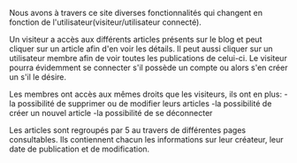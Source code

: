 Nous avons à travers ce site diverses fonctionnalités qui changent en fonction de l'utilisateur(visiteur/utilisateur connecté).

Un visiteur a accès aux différents articles présents sur le blog et peut cliquer sur un article afin d'en voir les détails. Il peut aussi cliquer sur un utilisateur membre afin de voir toutes les publications de celui-ci.
Le visiteur pourra évidemment se connecter s'il possède un compte ou alors s'en créer un s'il le désire.

Les membres ont accès aux mêmes droits que les visiteurs, ils ont en plus:
    -la possibilité de supprimer ou de modifier leurs articles
    -la possibilité de créer un nouvel article
    -la possibilité de se déconnecter

Les articles sont regroupés par 5 au travers de différentes pages consultables. Ils contiennent chacun les informations sur leur créateur, leur date de publication et de modification.